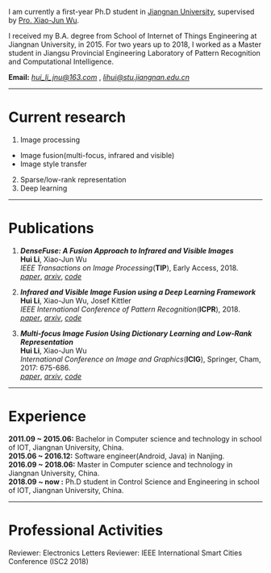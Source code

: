 I am currently a first-year Ph.D student in [Jiangnan University](http://www.jiangnan.edu.cn/), supervised by [Pro. Xiao-Jun Wu](https://www.researchgate.net/profile/Xiaojun_Wu16). 

I received my B.A. degree from School of Internet of Things Engineering at Jiangnan University, in 2015. For two years up to 2018, I worked as a Master student in Jiangsu Provincial Engineering Laboratory of Pattern Recognition and Computational Intelligence.

**Email:** *hui_li_jnu@163.com* , *lihui@stu.jiangnan.edu.cn*

---
# Current research

1. Image processing  
- Image fusion(multi-focus, infrared and visible)  
- Image style transfer  
2. Sparse/low-rank representation  
3. Deep learning

---
# Publications

1. ***DenseFuse: A Fusion Approach to Infrared and Visible Images***  
	**Hui Li**, Xiao-Jun Wu  
	*IEEE Transactions on Image Processing*(**TIP**), Early Access, 2018.  
	[*paper*](https://ieeexplore.ieee.org/document/8580578), [*arxiv*](https://arxiv.org/abs/1804.08361), [*code*](https://github.com/hli1221/imagefusion_densefuse)  
	<!-- <img src="{{site.baseurl}}/images/densefuse.png" width="400"> -->


2. ***Infrared and Visible Image Fusion using a Deep Learning Framework***  
	**Hui Li**, Xiao-Jun Wu, Josef Kittler  
	*IEEE International Conference of Pattern Recognition*(**ICPR**), 2018.  
	[*paper*](https://ieeexplore.ieee.org/document/8546006), [*arxiv*](https://arxiv.org/abs/1804.06992), [*code*](https://github.com/hli1221/imagefusion_deeplearning)  
	<!-- <img src="{{site.baseurl}}/figures/vggml.png" width="400"> -->


3. ***Multi-focus Image Fusion Using Dictionary Learning and Low-Rank Representation***  
	**Hui Li**, Xiao-Jun Wu  
	*International Conference on Image and Graphics*(**ICIG**), Springer, Cham, 2017: 675-686.  
	[*paper*](https://link.springer.com/chapter/10.1007/978-3-319-71607-7_59), [*arxiv*](https://arxiv.org/abs/1804.08355), [*code*](https://github.com/hli1221/imagefusion_dllrr)  
	<!-- <img src="{{site.baseurl}}/figures/dllrr.png" width="400"> -->


<!-- 4. ***Multi-focus Noisy Image Fusion using Low-Rank Representation***  
	**Hui Li**, Xiao-Jun Wu  
	[*arxiv*](https://arxiv.org/abs/1804.09325), [*code*](https://github.com/hli1221/imagefusion_noisy_lrr)  
	

5. ***Infrared and Visible Image Fusion with ResNet and zero-phase component analysis***  
	**Hui Li**, Xiao-Jun Wu, Tariq S. Durrani  
	[*arxiv*](https://arxiv.org/abs/1806.07119), [*code*](https://github.com/hli1221/imagefusion_resnet50)  


6. ***DDLatLRR: A novel decomposition method for infrared and visible image fusion***  
	**Hui Li**, Xiao-Jun Wu, Josef Kittler  
	[*preprint*](https://www.researchgate.net/publication/328783865_DDLatLRR_A_novel_decomposition_method_for_infrared_and_visible_image_fusion), [*code*](https://github.com/hli1221/imagefusion_deepdecomposition) -->


---
# Experience

**2011.09 ~ 2015.06:** Bachelor in Computer science and technology in school of IOT, Jiangnan University, China.  
**2015.06 ~ 2016.12:** Software engineer(Android, Java) in Nanjing.  
**2016.09 ~ 2018.06:** Master in Computer science and technology in Jiangnan University, China.  
**2018.09 ~ now    :** Ph.D student in Control Science and Engineering in school of IOT, Jiangnan University, China.

---
# Professional Activities

Reviewer: Electronics Letters
Reviewer: IEEE International Smart Cities Conference (ISC2 2018)  


